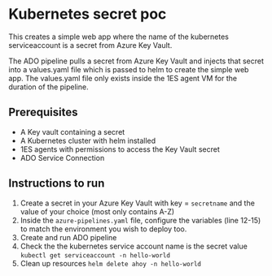# Kubernetes secret poc
This creates a simple web app where the name of the kubernetes serviceaccount is a secret from Azure Key Vault.

The ADO pipeline pulls a secret from Azure Key Vault and injects that secret into a values.yaml file which is passed to helm to create the simple web app. The values.yaml file only exists inside the 1ES agent VM for the duration of the pipeline.

## Prerequisites 
- A Key vault containing a secret
- A Kubernetes cluster with helm installed 
- 1ES agents with permissions to access the Key Vault secret
- ADO Service Connection


## Instructions to run
1. Create a secret in your Azure Key Vault with key = `secretname` and the value of your choice (most only contains A-Z)
2. Inside the `azure-pipelines.yaml` file, configure the variables (line 12-15) to match the environment you wish to deploy too.
3. Create and run ADO pipeline
4. Check the the kubernetes service account name is the secret value
`kubectl get serviceaccount -n hello-world`
5. Clean up resources
`helm delete ahoy -n hello-world`


